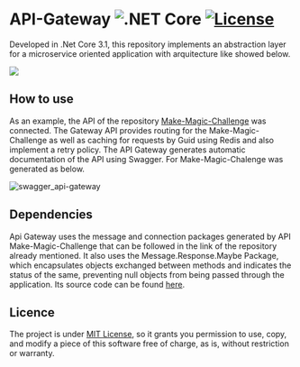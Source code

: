 # API-Gateway ![.NET Core](https://github.com/leo-oliveira-eng/API-Gateway/workflows/.NET%20Core/badge.svg) [![License](https://img.shields.io/badge/license-MIT-blue.svg)](LICENSE.md)
Developed in .Net Core 3.1, this repository implements an abstraction layer for a microservice oriented application with arquitecture like showed below.

![](https://res.infoq.com/articles/application-integration-service-mesh/en/resources/figure-1-using-ESB-for-integration-big-1557477265286.jpg)


## How to use

As an example, the API of the repository [Make-Magic-Challenge](https://github.com/leo-oliveira-eng/Make-Magic-Challenge) was connected. The Gateway API provides routing for the Make-Magic-Challenge as well as caching for requests by Guid using Redis and also implement a retry policy.
The API Gateway generates automatic documentation of the API using Swagger. For Make-Magic-Chalenge was generated as below.


![swagger_api-gateway](https://user-images.githubusercontent.com/38479895/92522236-d4a32f80-f1f4-11ea-8f68-d2ad22070fc1.png)

## Dependencies

Api Gateway uses the message and connection packages generated by API Make-Magic-Challenge that can be followed in the link of the repository already mentioned. It also uses the Message.Response.Maybe Package, which encapsulates objects exchanged between methods and indicates the status of the same, preventing null objects from being passed through the application. Its source code can be found [here](https://github.com/leo-oliveira-eng/Message).

## Licence 
The project is under [MIT License](LICENSE.md), so it grants you permission to use, copy, and modify a piece of this software free of charge, as is, without restriction or warranty.
